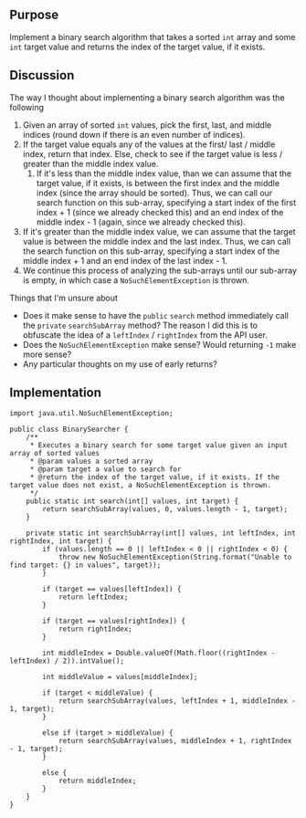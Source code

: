 ## Purpose

Implement a binary search algorithm that takes a sorted `int` array and some `int` target value and returns the index of the
target value, if it exists.

## Discussion

The way I thought about implementing a binary search algorithm was the following

1. Given an array of sorted `int` values, pick the first, last, and middle indices (round down if there is an even number of indices).
2. If the target value equals any of the values at the first/ last / middle index, return that index.
   Else, check to see if the target value is less / greater than the middle index value.
   1. If it's less than the middle index value, than we can assume that the target value, if it exists,
      is between the first index and the middle index (since the array should be sorted). Thus, we can call our search
      function on this sub-array, specifying a start index of the first index + 1 (since we already checked this)
      and an end index of the middle index - 1 (again, since we already checked this).
  2. If it's greater than the middle index value, we can assume that the target value is between the middle index and the last index.
     Thus, we can call the search function on this sub-array, specifying a start index of the middle index + 1 and an
     end index of the last index - 1.
3. We continue this process of analyzing the sub-arrays until our sub-array is empty, in which case a `NoSuchElementException`
   is thrown.


Things that I'm unsure about

* Does it make sense to have the `public` `search` method immediately call the `private` `searchSubArray` method?
  The reason I did this is to obfuscate the idea of a `leftIndex` / `rightIndex` from the API user.
* Does the `NoSuchElementException` make sense? Would returning `-1` make more sense?
* Any particular thoughts on my use of early returns?

## Implementation

    import java.util.NoSuchElementException;

    public class BinarySearcher {
        /**
         * Executes a binary search for some target value given an input array of sorted values
         * @param values a sorted array
         * @param target a value to search for
         * @return the index of the target value, if it exists. If the target value does not exist, a NoSuchElementException is thrown.
         */
        public static int search(int[] values, int target) {
            return searchSubArray(values, 0, values.length - 1, target);
        }

        private static int searchSubArray(int[] values, int leftIndex, int rightIndex, int target) {
            if (values.length == 0 || leftIndex < 0 || rightIndex < 0) {
                throw new NoSuchElementException(String.format("Unable to find target: {} in values", target));
            }

            if (target == values[leftIndex]) {
                return leftIndex;
            }

            if (target == values[rightIndex]) {
                return rightIndex;
            }

            int middleIndex = Double.valueOf(Math.floor((rightIndex - leftIndex) / 2)).intValue();

            int middleValue = values[middleIndex];

            if (target < middleValue) {
                return searchSubArray(values, leftIndex + 1, middleIndex - 1, target);
            }

            else if (target > middleValue) {
                return searchSubArray(values, middleIndex + 1, rightIndex - 1, target);
            }

            else {
                return middleIndex;
            }
        }
    }
